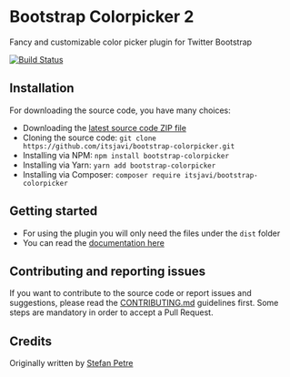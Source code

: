 # Bootstrap Colorpicker 2

Fancy and customizable color picker plugin for Twitter Bootstrap

[![Build Status](https://api.travis-ci.org/farbelous/bootstrap-colorpicker.svg?branch=master)](https://travis-ci.org/itsjavi/bootstrap-colorpicker)

## Installation
For downloading the source code, you have many choices:

- Downloading the [latest source code ZIP file](https://github.com/itsjavi/bootstrap-colorpicker/archive/master.zip)
- Cloning the source code: `git clone https://github.com/itsjavi/bootstrap-colorpicker.git`
- Installing via NPM: `npm install bootstrap-colorpicker`
- Installing via Yarn: `yarn add bootstrap-colorpicker`
- Installing via Composer: `composer require itsjavi/bootstrap-colorpicker`

## Getting started
- For using the plugin you will only need the files under the `dist` folder
- You can read the [documentation here](https://itsjavi.com/bootstrap-colorpicker/)

## Contributing and reporting issues
If you want to contribute to the source code or report issues and suggestions, please read the [CONTRIBUTING.md](CONTRIBUTING.md) guidelines first. Some steps are mandatory in order to accept a Pull Request.

## Credits
Originally written by [Stefan Petre](http://www.eyecon.ro/)
